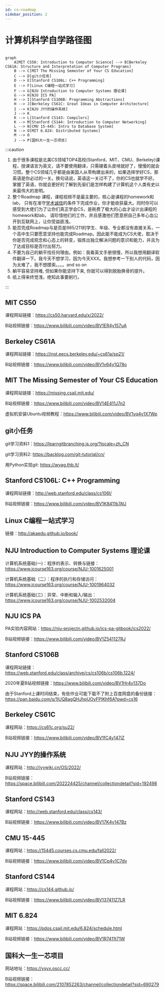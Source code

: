 ```yaml
---
id: cs—roadmap
sidebar_position: 2
---
```


# 计算机科学自学路径图

```mermaid

graph
    A[MIT CS50: Introduction to Computer Science] --> B[Berkeley CS61A: Structure and Interpretation of Computer Programs]
    B --> C[MIT The Missing Semester of Your CS Education]
    C --> D[git小任务]
    D --> E[Stanford CS106L: C++ Programming]
    E --> F[Linux C编程一站式学习]
    F --> G[NJU Introduction to Computer Systems 理论课]
    G --> H[NJU ICS PA]
    H --> I[Stanford CS106B: Programming Abstractions] 
    H --> J[Berkeley CS61C: Great Ideas in Computer Architecture]
    I --> K[NJU JYY的操作系统]
    J --> K
    K --> L[Stanford CS143: Compilers]
    K --> M[Stanford CS144: Introduction to Computer Networking]
    L --> N[CMU 15-445: Intro to Database System]
    N --> O[MIT 6.824: Distributed Systems]
    M --> O
    J --> P[国科大一生一芯项目]

```

:::caution

1. 由于很多课程是北美CS领域TOP4高校(Stanford、MIT、CMU、Berkeley)课程，授课语言为英文，请不要使用翻译，只需硬着头皮啃就好了，慢慢的就会习惯。整个CS领域几乎都是由美国人从零构建出来的，如果选择学好CS，那英语是你必过的一关。换句话说，英语这一关过不了，你的CS也就学不好。掌握了英语，你就会更好的了解到先驱们是怎样构建了计算机这个人类有史以来最伟大的发明。
2. 整个Roadmap 课程，课程视频不是最主要的，核心是课程的homework和lab， 只有在准守[学术诚信](http://integrity.mit.edu/)的条件下完成作业，你才能收获最大。同时你可以感受到大佬们为了让你们真正学会CS，是耗费了极大的心血才设计出课程的homework和lab， 请珍惜他们的工作，并且感激他们愿意把自己多年心血公开到互联网上，让你受益匪浅。
3. 能否完成Roadmap与是否是985/211的学生、年级、专业都没有直接关系，一个高中生只要愿意坚持也能完成Roadmap。因此能不能成为CS大佬，取决于你是否完成观念和心态上的转变，锻炼出独立解决问题的意识和能力，并且为了达成目标是否付出努力。
4. 不要为自己的躺平找任何理由。例如：我看英文手册很慢，所以我想用翻译软件翻译一下。我今天不想学习，因为今天XXX。我想参考一下别人的代码，因为太难了，我不想摸索。。。。and so on
5. 躺平容易坚持难, 但如果你能坚持下来, 你就可以得到脱胎换骨的提升。
6. 纸上得来终觉浅，绝知此事要躬行。

:::

## MIT CS50
课程网站链接：https://cs50.harvard.edu/x/2022/

B站视频链接：https://www.bilibili.com/video/BV1ER4y157uA

## Berkeley CS61A
课程网站链接：https://inst.eecs.berkeley.edu/~cs61a/sp21/

B站视频链接：https://www.bilibili.com/video/BV1v64y1Q78o

## MIT The Missing Semester of Your CS Education
课程网站链接：https://missing.csail.mit.edu/

B站视频链接：https://www.bilibili.com/video/BV14E411J7n2

虚拟机安装Ubuntu视频教程：https://www.bilibili.com/video/BV1vq4y1X7Wp

## git小任务

git学习资料1：https://learngitbranching.js.org/?locale=zh_CN

git学习资料2: https://backlog.com/git-tutorial/cn/

用Python实现git: https://wyag.thb.lt/

## Stanford CS106L: C++ Programming
课程网站链接：http://web.stanford.edu/class/cs106l/

B站视频链接：https://www.bilibili.com/video/BV1K8411b7AU

## Linux C编程一站式学习
链接：http://akaedu.github.io/book/

## NJU Introduction to Computer Systems 理论课
计算机系统基础(一)：程序的表示、转换与链接： https://www.icourse163.org/course/NJU-1001625001

计算机系统基础（二）：程序的执行和存储访问：https://www.icourse163.org/course/NJU-1001964032

计算机系统基础(三)：异常、中断和输入/输出：https://www.icourse163.org/course/NJU-1002532004

## NJU ICS PA
PA实验内容网站：https://nju-projectn.github.io/ics-pa-gitbook/ics2022/

B站视频链接：https://www.bilibili.com/video/BV1Z541127RJ

## Stanford CS106B
课程网站链接：https://web.stanford.edu/class/archive/cs/cs106b/cs106b.1224/

2020年夏B站视频链接：https://www.bilibili.com/video/BV1Hr4y137Do

由于Stanford上课时间结束，有些作业可能下载不了附上百度网盘的备份链接：https://pan.baidu.com/s/1lUQ8agQHJhpUOyFPIKhf6A?pwd=cs16 

## Berkeley CS61C
课程网站：https://cs61c.org/su22/

B站视频链接：https://www.bilibili.com/video/BV1fC4y147iZ

## NJU JYY的操作系统
课程网站：http://jyywiki.cn/OS/2022/

B站视频链接：https://space.bilibili.com/202224425/channel/collectiondetail?sid=192498

## Stanford CS143
课程网站：http://web.stanford.edu/class/cs143/

B站视频链接：https://www.bilibili.com/video/BV17K4y147Bz

## CMU 15-445
课程网站：https://15445.courses.cs.cmu.edu/fall2022/

B站视频链接：https://www.bilibili.com/video/BV1Cp4y1C7dv

## Stanford CS144
课程网站：https://cs144.github.io/

B站视频链接：https://www.bilibili.com/video/BV137411Z7LR

## MIT 6.824
课程网站：https://pdos.csail.mit.edu/6.824/schedule.html

B站视频链接：https://www.bilibili.com/video/BV1R7411t71W

## 国科大一生一芯项目
网站地址：https://ysyx.oscc.cc/

B站视频链接：https://space.bilibili.com/2107852263/channel/collectiondetail?sid=690279
